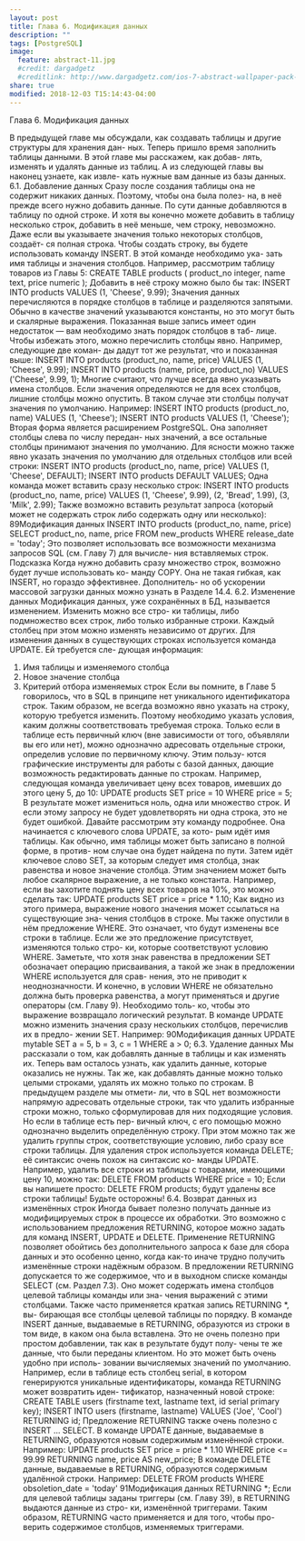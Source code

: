 ```yaml
---
layout: post
title: Глава 6. Модификация данных
description: ""
tags: [PostgreSQL]
image:
  feature: abstract-11.jpg
  #credit: dargadgetz
  #creditlink: http://www.dargadgetz.com/ios-7-abstract-wallpaper-pack-for-iphone-5-and-ipod-touch-retina/
share: true
modified: 2018-12-03 T15:14:43-04:00
---
```


Глава 6. Модификация данных

В предыдущей главе мы обсуждали, как создавать таблицы и другие структуры для хранения дан-
ных. Теперь пришло время заполнить таблицы данными. В этой главе мы расскажем, как добав-
лять, изменять и удалять данные из таблиц. А из следующей главы вы наконец узнаете, как извле-
кать нужные вам данные из базы данных.
6.1. Добавление данных
Сразу после создания таблицы она не содержит никаких данных. Поэтому, чтобы она была полез-
на, в неё прежде всего нужно добавить данные. По сути данные добавляются в таблицу по одной
строке. И хотя вы конечно можете добавить в таблицу несколько строк, добавить в неё меньше,
чем строку, невозможно. Даже если вы указываете значения только некоторых столбцов, создаёт-
ся полная строка.
Чтобы создать строку, вы будете использовать команду INSERT. В этой команде необходимо ука-
зать имя таблицы и значения столбцов. Например, рассмотрим таблицу товаров из Главы 5:
CREATE TABLE products (
product_no integer,
name text,
price numeric
);
Добавить в неё строку можно было бы так:
INSERT INTO products VALUES (1, 'Cheese', 9.99);
Значения данных перечисляются в порядке столбцов в таблице и разделяются запятыми. Обычно
в качестве значений указываются константы, но это могут быть и скалярные выражения.
Показанная выше запись имеет один недостаток — вам необходимо знать порядок столбцов в таб-
лице. Чтобы избежать этого, можно перечислить столбцы явно. Например, следующие две коман-
ды дадут тот же результат, что и показанная выше:
INSERT INTO products (product_no, name, price) VALUES (1, 'Cheese', 9.99);
INSERT INTO products (name, price, product_no) VALUES ('Cheese', 9.99, 1);
Многие считают, что лучше всегда явно указывать имена столбцов.
Если значения определяются не для всех столбцов, лишние столбцы можно опустить. В таком
случае эти столбцы получат значения по умолчанию. Например:
INSERT INTO products (product_no, name) VALUES (1, 'Cheese');
INSERT INTO products VALUES (1, 'Cheese');
Вторая форма является расширением PostgreSQL. Она заполняет столбцы слева по числу передан-
ных значений, а все остальные столбцы принимают значения по умолчанию.
Для ясности можно также явно указать значения по умолчанию для отдельных столбцов или всей
строки:
INSERT INTO products (product_no, name, price) VALUES (1, 'Cheese', DEFAULT);
INSERT INTO products DEFAULT VALUES;
Одна команда может вставить сразу несколько строк:
INSERT INTO products (product_no, name, price) VALUES
(1, 'Cheese', 9.99),
(2, 'Bread', 1.99),
(3, 'Milk', 2.99);
Также возможно вставить результат запроса (который может не содержать строк либо содержать
одну или несколько):
89Модификация данных
INSERT INTO products (product_no, name, price)
SELECT product_no, name, price FROM new_products
WHERE release_date = 'today';
Это позволяет использовать все возможности механизма запросов SQL (см. Главу 7) для вычисле-
ния вставляемых строк.
Подсказка
Когда нужно добавить сразу множество строк, возможно будет лучше использовать ко-
манду COPY. Она не такая гибкая, как INSERT, но гораздо эффективнее. Дополнитель-
но об ускорении массовой загрузки данных можно узнать в Разделе 14.4.
6.2. Изменение данных
Модификация данных, уже сохранённых в БД, называется изменением. Изменить можно все стро-
ки таблицы, либо подмножество всех строк, либо только избранные строки. Каждый столбец при
этом можно изменять независимо от других.
Для изменения данных в существующих строках используется команда UPDATE. Ей требуется сле-
дующая информация:
1. Имя таблицы и изменяемого столбца
2. Новое значение столбца
3. Критерий отбора изменяемых строк
Если вы помните, в Главе 5 говорилось, что в SQL в принципе нет уникального идентификатора
строк. Таким образом, не всегда возможно явно указать на строку, которую требуется изменить.
Поэтому необходимо указать условия, каким должны соответствовать требуемая строка. Только
если в таблице есть первичный ключ (вне зависимости от того, объявляли вы его или нет), можно
однозначно адресовать отдельные строки, определив условие по первичному ключу. Этим пользу-
ются графические инструменты для работы с базой данных, дающие возможность редактировать
данные по строкам.
Например, следующая команда увеличивает цену всех товаров, имевших до этого цену 5, до 10:
UPDATE products SET price = 10 WHERE price = 5;
В результате может измениться ноль, одна или множество строк. И если этому запросу не будет
удовлетворять ни одна строка, это не будет ошибкой.
Давайте рассмотрим эту команду подробнее. Она начинается с ключевого слова UPDATE, за кото-
рым идёт имя таблицы. Как обычно, имя таблицы может быть записано в полной форме, в против-
ном случае она будет найдена по пути. Затем идёт ключевое слово SET, за которым следует имя
столбца, знак равенства и новое значение столбца. Этим значением может быть любое скалярное
выражение, а не только константа. Например, если вы захотите поднять цену всех товаров на 10%,
это можно сделать так:
UPDATE products SET price = price * 1.10;
Как видно из этого примера, выражение нового значения может ссылаться на существующие зна-
чения столбцов в строке. Мы также опустили в нём предложение WHERE. Это означает, что будут
изменены все строки в таблице. Если же это предложение присутствует, изменяются только стро-
ки, которые соответствуют условию WHERE. Заметьте, что хотя знак равенства в предложении SET
обозначает операцию присваивания, а такой же знак в предложении WHERE используется для срав-
нения, это не приводит к неоднозначности. И конечно, в условии WHERE не обязательно должна
быть проверка равенства, а могут применяться и другие операторы (см. Главу 9). Необходимо толь-
ко, чтобы это выражение возвращало логический результат.
В команде UPDATE можно изменить значения сразу нескольких столбцов, перечислив их в предло-
жении SET. Например:
90Модификация данных
UPDATE mytable SET a = 5, b = 3, c = 1 WHERE a > 0;
6.3. Удаление данных
Мы рассказали о том, как добавлять данные в таблицы и как изменять их. Теперь вам осталось
узнать, как удалить данные, которые оказались не нужны. Так же, как добавлять данные можно
только целыми строками, удалять их можно только по строкам. В предыдущем разделе мы отмети-
ли, что в SQL нет возможности напрямую адресовать отдельные строки, так что удалить избранные
строки можно, только сформулировав для них подходящие условия. Но если в таблице есть пер-
вичный ключ, с его помощью можно однозначно выделить определённую строку. При этом можно
так же удалить группы строк, соответствующие условию, либо сразу все строки таблицы.
Для удаления строк используется команда DELETE; её синтаксис очень похож на синтаксис ко-
манды UPDATE. Например, удалить все строки из таблицы с товарами, имеющими цену 10, можно
так:
DELETE FROM products WHERE price = 10;
Если вы напишете просто:
DELETE FROM products;
будут удалены все строки таблицы! Будьте осторожны!
6.4. Возврат данных из изменённых строк
Иногда бывает полезно получать данные из модифицируемых строк в процессе их обработки. Это
возможно с использованием предложения RETURNING, которое можно задать для команд INSERT,
UPDATE и DELETE. Применение RETURNING позволяет обойтись без дополнительного запроса к базе
для сбора данных и это особенно ценно, когда как-то иначе трудно получить изменённые строки
надёжным образом.
В предложении RETURNING допускается то же содержимое, что и в выходном списке команды
SELECT (см. Раздел 7.3). Оно может содержать имена столбцов целевой таблицы команды или зна-
чения выражений с этими столбцами. Также часто применяется краткая запись RETURNING *, вы-
бирающая все столбцы целевой таблицы по порядку.
В команде INSERT данные, выдаваемые в RETURNING, образуются из строки в том виде, в каком она
была вставлена. Это не очень полезно при простом добавлении, так как в результате будут полу-
чены те же данные, что были переданы клиентом. Но это может быть очень удобно при исполь-
зовании вычисляемых значений по умолчанию. Например, если в таблице есть столбец serial, в
котором генерируются уникальные идентификаторы, команда RETURNING может возвратить иден-
тификатор, назначенный новой строке:
CREATE TABLE users (firstname text, lastname text, id serial primary key);
INSERT INTO users (firstname, lastname) VALUES ('Joe', 'Cool') RETURNING id;
Предложение RETURNING также очень полезно с INSERT ... SELECT.
В команде UPDATE данные, выдаваемые в RETURNING, образуются новым содержимым изменённой
строки. Например:
UPDATE products SET price = price * 1.10
WHERE price <= 99.99
RETURNING name, price AS new_price;
В команде DELETE данные, выдаваемые в RETURNING, образуются содержимым удалённой строки.
Например:
DELETE FROM products
WHERE obsoletion_date = 'today'
91Модификация данных
RETURNING *;
Если для целевой таблицы заданы триггеры (см. Главу 39), в RETURNING выдаются данные из стро-
ки, изменённой триггерами. Таким образом, RETURNING часто применяется и для того, чтобы про-
верить содержимое столбцов, изменяемых триггерами.
